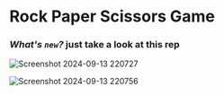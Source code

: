 # Rock Paper Scissors Game

### *What's ``new``?* just take a look at this rep ###
![Screenshot 2024-09-13 220727](https://github.com/user-attachments/assets/ff571408-ef94-4970-93a4-eeae99d9fae1)


![Screenshot 2024-09-13 220756](https://github.com/user-attachments/assets/e8f4cbaf-1c89-4bdd-bd0c-d221fef1a130)



